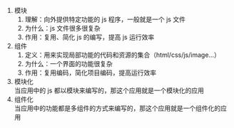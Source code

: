 1. 模块
   1. 理解：向外提供特定功能的 js 程序，一般就是一个 js 文件
   2. 为什么：js 文件很多很复杂
   3. 作用：复用、简化 js 的编写，提高 js 运行效率
2. 组件
   1. 定义：用来实现局部功能的代码和资源的集合（html/css/js/image…）
   2. 为什么：一个界面的功能很复杂
   3. 作用：复用编码，简化项目编码，提高运行效率
3. 模块化  
   当应用中的 js 都以模块来编写的，那这个应用就是一个模块化的应用
4. 组件化  
   当应用中的功能都是多组件的方式来编写的，那这个应用就是一个组件化的应用
